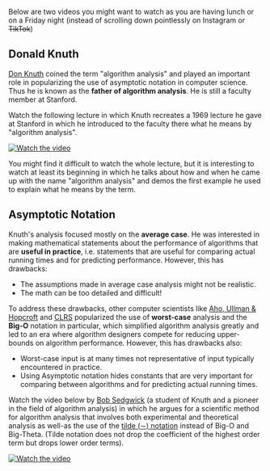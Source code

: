 Below are two videos you might want to watch as you are having lunch or on a Friday night (instead of scrolling down pointlessly on Instagram or ~~TikTok~~)

## Donald Knuth

[Don Knuth](https://en.wikipedia.org/wiki/Donald_Knuth) coined the term "algorithm analysis" and played an important role in popularizing the use of asymptotic notation in computer science. 
Thus he is known as the **father of algorithm analysis**. He is still a faculty member at Stanford.

Watch the following lecture in which Knuth recreates a 1969 lecture he gave at Stanford in which he introduced to the faculty there what he means by "algorithm analysis".

[![Watch the video](https://img.youtube.com/vi/vkUNH9r6UCI/hqdefault.jpg)](https://www.youtube.com/embed/vkUNH9r6UCI?si=KA9QoRN_SQ8_SwYa)

You might find it difficult to watch the whole lecture, but it is interesting to watch at least its beginning in which he talks about how and when he came up with the name "algorithm analysis" and demos the first example he used to explain what he means by the term.


## Asymptotic Notation

Knuth's analysis focused mostly on the **average case**. He was interested in making mathematical statements about the performance of algorithms that are **useful in practice**, i.e. statements that are useful for comparing actual running times and for predicting performance. However, this has drawbacks:

- The assumptions made in average case analysis might not be realistic.
- The math can be too detailed and difficult!

 To address these drawbacks, other computer scientists like [Aho, Ullman & Hopcroft](https://www.amazon.com/Design-Analysis-Computer-Algorithms/dp/0201000296) and [CLRS](https://en.wikipedia.org/wiki/Introduction_to_Algorithms) popularized the use of **worst-case** analysis and the **Big-O** notation in particular, which simplified algorithm analysis greatly and led to an era where algorithm designers compete for reducing upper-bounds on algorithm performance. However, this has drawbacks also:

- Worst-case input is at many times not representative of input typically encountered in practice.
- Using Asymptotic notation hides constants that are very important for comparing between algorithms and for predicting actual running times.

Watch the video below by [Bob Sedgwick](https://en.wikipedia.org/wiki/Robert_Sedgewick_(computer_scientist)) (a student of Knuth and a pioneer in the field of algorithm analysis) in which he argues for a scientific method for algorithm analysis that involves both experimental and theoretical analysis as well-as the use of the [tilde (∼) notation](https://en.wikipedia.org/wiki/Asymptotic_analysis#Definition) instead of Big-O and Big-Theta.
(Tilde notation does not drop the coefficient of the highest order term but drops lower order terms).

[![Watch the video](https://img.youtube.com/vi/j_sHSf5Cr4A/hqdefault.jpg)](https://www.youtube.com/watch?v=j_sHSf5Cr4A)

